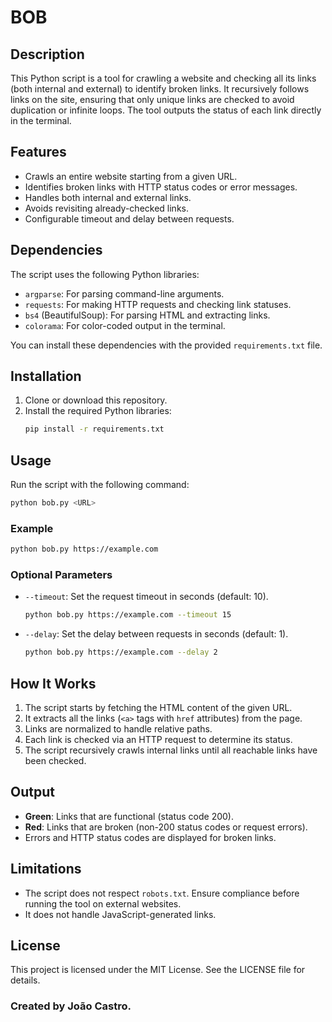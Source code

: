 # BOB

## Description
This Python script is a tool for crawling a website and checking all its links (both internal and external) to identify broken links. It recursively follows links on the site, ensuring that only unique links are checked to avoid duplication or infinite loops. The tool outputs the status of each link directly in the terminal.

## Features
- Crawls an entire website starting from a given URL.
- Identifies broken links with HTTP status codes or error messages.
- Handles both internal and external links.
- Avoids revisiting already-checked links.
- Configurable timeout and delay between requests.

## Dependencies
The script uses the following Python libraries:

- `argparse`: For parsing command-line arguments.
- `requests`: For making HTTP requests and checking link statuses.
- `bs4` (BeautifulSoup): For parsing HTML and extracting links.
- `colorama`: For color-coded output in the terminal.

You can install these dependencies with the provided `requirements.txt` file.

## Installation
1. Clone or download this repository.
2. Install the required Python libraries:
   ```bash
   pip install -r requirements.txt
   ```

## Usage
Run the script with the following command:
```bash
python bob.py <URL>
```

### Example
```bash
python bob.py https://example.com
```

### Optional Parameters
- `--timeout`: Set the request timeout in seconds (default: 10).
  ```bash
  python bob.py https://example.com --timeout 15
  ```
- `--delay`: Set the delay between requests in seconds (default: 1).
  ```bash
  python bob.py https://example.com --delay 2
  ```

## How It Works
1. The script starts by fetching the HTML content of the given URL.
2. It extracts all the links (`<a>` tags with `href` attributes) from the page.
3. Links are normalized to handle relative paths.
4. Each link is checked via an HTTP request to determine its status.
5. The script recursively crawls internal links until all reachable links have been checked.

## Output
- **Green**: Links that are functional (status code 200).
- **Red**: Links that are broken (non-200 status codes or request errors).
- Errors and HTTP status codes are displayed for broken links.

## Limitations
- The script does not respect `robots.txt`. Ensure compliance before running the tool on external websites.
- It does not handle JavaScript-generated links.

## License
This project is licensed under the MIT License. See the LICENSE file for details.

### Created by João Castro.
